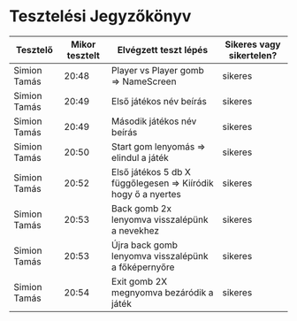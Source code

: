 # Tesztelési Jegyzőkönyv

| Tesztelő | Mikor tesztelt | Elvégzett teszt lépés | Sikeres vagy sikertelen? |
|----------|-------------|------------|-------------------|
| Simion Tamás | 20:48 | Player vs Player gomb => NameScreen| sikeres |
| Simion Tamás | 20:49 | Első játékos név beírás | sikeres |
| Simion Tamás | 20:49 | Második játékos név beírás | sikeres |
| Simion Tamás | 20:50 | Start gom lenyomás => elindul a játék | sikeres |
| Simion Tamás | 20:52 | Első játékos 5 db X függőlegesen => Kiíródik hogy ő a nyertes| sikeres |
| Simion Tamás | 20:53 | Back gomb 2x lenyomva visszalépünk a nevekhez | sikeres|
| Simion Tamás | 20:53 | Újra back gomb lenyomva visszalépünk a főképernyőre | sikeres |
| Simion Tamás | 20:54 | Exit gomb 2X megnyomva bezáródik a játék | sikeres |